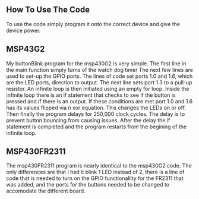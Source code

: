 ## How To Use The Code
To use the code simply program it onto the correct device and give the device power.

## MSP43G2
My buttonBlink program for the msp430G2 is very simple. The first line in the main function simply turns of the watch dog timer The next few lines are used to set-up the GPIO ports. The lines of code set ports 1.0 and 1.6, which are the LED ports, direction to output. The next line sets port 1.3 to a pull-up resistor. An infinite loop is then initiated using an empty for loop. Inside the infinite loop there is an if statement that checks to see if the button is pressed and if there is an output. If these conditions are met port 1.0 and 1.6 has its values flipped via n xor equation. This changes the LEDs on or off. Then finally the program delays for 250,000 clock cycles. The delay is to prevent button bouncing from causing issues. After the delay the if statement is completed and the program restarts from the begining of the infinite loop.

## MSP430FR2311
The msp430FR2311 program is nearly identical to the msp430G2 code. The only differences are that I had it blink 1 LED instead of 2, there is a line of code that is needed to turn on the GPIO functionallity for the FR2311 that was added, and the ports for the buttons needed to be changed to accomodate the different board.
